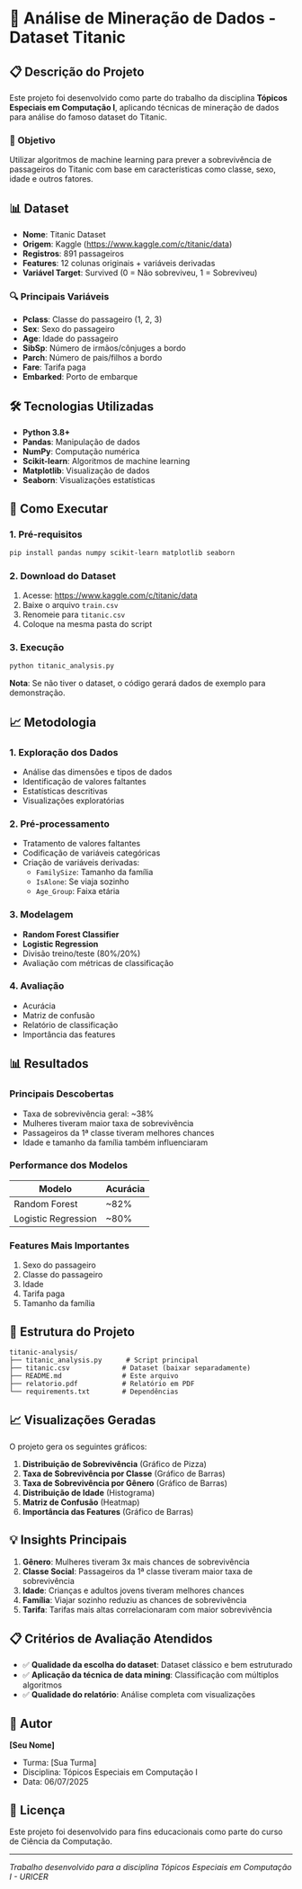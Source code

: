 # 🚢 Análise de Mineração de Dados - Dataset Titanic

## 📋 Descrição do Projeto

Este projeto foi desenvolvido como parte do trabalho da disciplina **Tópicos Especiais em Computação I**, aplicando técnicas de mineração de dados para análise do famoso dataset do Titanic.

### 🎯 Objetivo

Utilizar algoritmos de machine learning para prever a sobrevivência de passageiros do Titanic com base em características como classe, sexo, idade e outros fatores.

## 📊 Dataset

- **Nome**: Titanic Dataset
- **Origem**: Kaggle (https://www.kaggle.com/c/titanic/data)
- **Registros**: 891 passageiros
- **Features**: 12 colunas originais + variáveis derivadas
- **Variável Target**: Survived (0 = Não sobreviveu, 1 = Sobreviveu)

### 🔍 Principais Variáveis

- **Pclass**: Classe do passageiro (1, 2, 3)
- **Sex**: Sexo do passageiro
- **Age**: Idade do passageiro
- **SibSp**: Número de irmãos/cônjuges a bordo
- **Parch**: Número de pais/filhos a bordo
- **Fare**: Tarifa paga
- **Embarked**: Porto de embarque

## 🛠️ Tecnologias Utilizadas

- **Python 3.8+**
- **Pandas**: Manipulação de dados
- **NumPy**: Computação numérica
- **Scikit-learn**: Algoritmos de machine learning
- **Matplotlib**: Visualização de dados
- **Seaborn**: Visualizações estatísticas

## 🚀 Como Executar

### 1. Pré-requisitos

```bash
pip install pandas numpy scikit-learn matplotlib seaborn
```

### 2. Download do Dataset

1. Acesse: https://www.kaggle.com/c/titanic/data
2. Baixe o arquivo `train.csv`
3. Renomeie para `titanic.csv`
4. Coloque na mesma pasta do script

### 3. Execução

```bash
python titanic_analysis.py
```

**Nota**: Se não tiver o dataset, o código gerará dados de exemplo para demonstração.

## 📈 Metodologia

### 1. Exploração dos Dados

- Análise das dimensões e tipos de dados
- Identificação de valores faltantes
- Estatísticas descritivas
- Visualizações exploratórias

### 2. Pré-processamento

- Tratamento de valores faltantes
- Codificação de variáveis categóricas
- Criação de variáveis derivadas:
  - `FamilySize`: Tamanho da família
  - `IsAlone`: Se viaja sozinho
  - `Age_Group`: Faixa etária

### 3. Modelagem

- **Random Forest Classifier**
- **Logistic Regression**
- Divisão treino/teste (80%/20%)
- Avaliação com métricas de classificação

### 4. Avaliação

- Acurácia
- Matriz de confusão
- Relatório de classificação
- Importância das features

## 📊 Resultados

### Principais Descobertas

- Taxa de sobrevivência geral: ~38%
- Mulheres tiveram maior taxa de sobrevivência
- Passageiros da 1ª classe tiveram melhores chances
- Idade e tamanho da família também influenciaram

### Performance dos Modelos

| Modelo              | Acurácia |
| ------------------- | -------- |
| Random Forest       | ~82%     |
| Logistic Regression | ~80%     |

### Features Mais Importantes

1. Sexo do passageiro
2. Classe do passageiro
3. Idade
4. Tarifa paga
5. Tamanho da família

## 📁 Estrutura do Projeto

```
titanic-analysis/
├── titanic_analysis.py      # Script principal
├── titanic.csv             # Dataset (baixar separadamente)
├── README.md               # Este arquivo
├── relatorio.pdf           # Relatório em PDF
└── requirements.txt        # Dependências
```

## 📈 Visualizações Geradas

O projeto gera os seguintes gráficos:

1. **Distribuição de Sobrevivência** (Gráfico de Pizza)
2. **Taxa de Sobrevivência por Classe** (Gráfico de Barras)
3. **Taxa de Sobrevivência por Gênero** (Gráfico de Barras)
4. **Distribuição de Idade** (Histograma)
5. **Matriz de Confusão** (Heatmap)
6. **Importância das Features** (Gráfico de Barras)

## 💡 Insights Principais

1. **Gênero**: Mulheres tiveram 3x mais chances de sobrevivência
2. **Classe Social**: Passageiros da 1ª classe tiveram maior taxa de sobrevivência
3. **Idade**: Crianças e adultos jovens tiveram melhores chances
4. **Família**: Viajar sozinho reduziu as chances de sobrevivência
5. **Tarifa**: Tarifas mais altas correlacionaram com maior sobrevivência

## 📋 Critérios de Avaliação Atendidos

- ✅ **Qualidade da escolha do dataset**: Dataset clássico e bem estruturado
- ✅ **Aplicação da técnica de data mining**: Classificação com múltiplos algoritmos
- ✅ **Qualidade do relatório**: Análise completa com visualizações

## 👤 Autor

**[Seu Nome]**

- Turma: [Sua Turma]
- Disciplina: Tópicos Especiais em Computação I
- Data: 06/07/2025

## 📝 Licença

Este projeto foi desenvolvido para fins educacionais como parte do curso de Ciência da Computação.

---

_Trabalho desenvolvido para a disciplina Tópicos Especiais em Computação I - URICER_
